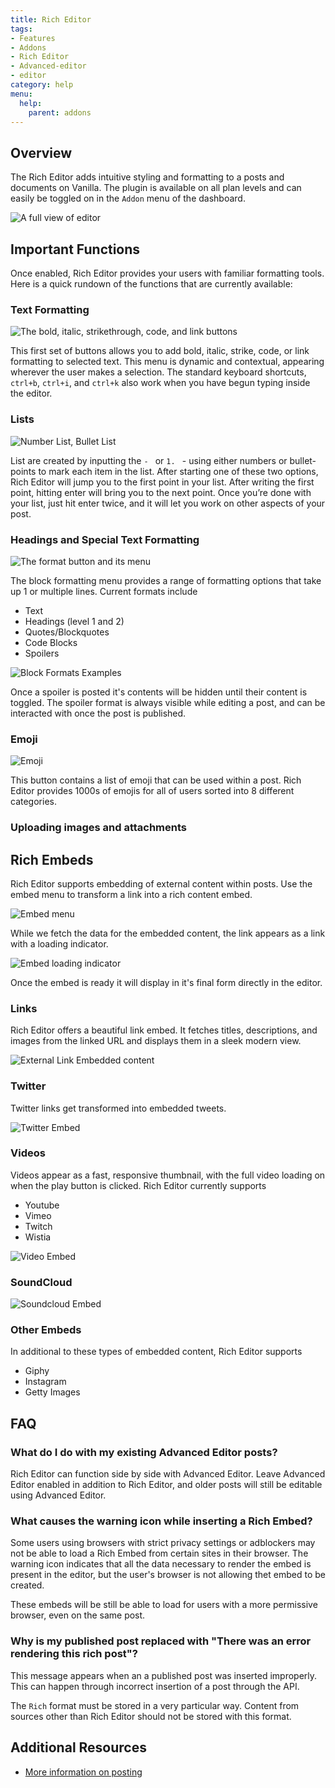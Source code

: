 ```yaml
---
title: Rich Editor
tags:
- Features
- Addons
- Rich Editor
- Advanced-editor
- editor
category: help
menu:
  help:
    parent: addons
---
```


## Overview

The Rich Editor adds intuitive styling and formatting to a posts and documents on Vanilla. The plugin is available on all plan levels and can easily be toggled on in the `Addon` menu of the dashboard.

![A full view of editor](/img/help/addons/rich-editor/editor-view.png)

## Important Functions

Once enabled, Rich Editor provides your users with familiar formatting tools. Here is a quick rundown of the functions that are currently available:

### Text Formatting

![The bold, italic, strikethrough, code, and link buttons](/img/help/addons/rich-editor/inline-formats.png)

This first set of buttons allows you to add bold, italic, strike, code, or link formatting to selected text. This menu is dynamic and contextual, appearing wherever the user makes a selection. The standard keyboard shortcuts, `ctrl+b`, `ctrl+i`, and `ctrl+k` also work when you have begun typing inside the editor.

### Lists
![Number List, Bullet List](/img/help/addons/rich-editor/lists.png)

List are created by inputting  the `- ` or `1. ` - using either numbers or bullet-points to mark each item in the list. After starting one of these two options, Rich Editor will jump you to the first point in your list. After writing the first point, hitting enter will bring you to the next point. Once you’re done with your list, just hit enter twice, and it will let you work on other aspects of your post.

### Headings and Special Text Formatting
![The format button and its menu](/img/help/addons/rich-editor/paragraph-menu.png)

The block formatting menu provides a range of formatting options that take up 1 or multiple lines. Current formats include

- Text
- Headings (level 1 and 2)
- Quotes/Blockquotes
- Code Blocks
- Spoilers

![Block Formats Examples](/img/help/addons/rich-editor/block-formats.png)

Once a spoiler is posted it's contents will be hidden until their content is toggled. The spoiler format is always visible while editing a post, and can be interacted with once the post is published.

### Emoji
![Emoji](/img/help/addons/rich-editor/emojis.png)

This button contains a list of emoji that can be used within a post. Rich Editor provides 1000s of emojis for all of users sorted into 8 different categories.

### Uploading images and attachments  

## Rich Embeds

Rich Editor supports embedding of external content within posts. Use the embed menu to transform a link into a rich content embed.

![Embed menu](/img/help/addons/rich-editor/embed-menu.png)

While we fetch the data for the embedded content, the link appears as a link with a loading indicator.

![Embed loading indicator](/img/help/addons/rich-editor/embed-loading.png)

Once the embed is ready it will display in it's final form directly in the editor.

### Links

Rich Editor offers a beautiful link embed. It fetches titles, descriptions, and images from the linked URL and displays them in a sleek modern view.

![External Link Embedded content](/img/help/addons/rich-editor/embed-link.png)

### Twitter

Twitter links get transformed into embedded tweets.

![Twitter Embed](/img/help/addons/rich-editor/.png)

### Videos

Videos appear as a fast, responsive thumbnail, with the full video loading on when the play button is clicked. Rich Editor currently supports

- Youtube
- Vimeo
- Twitch
- Wistia

![Video Embed](/img/help/addons/rich-editor/embed-video.png)

### SoundCloud

![Soundcloud Embed](/img/help/addons/rich-editor/embed-video.png)

### Other Embeds

In additional to these types of embedded content, Rich Editor supports

- Giphy
- Instagram
- Getty Images

## FAQ

### What do I do with my existing Advanced Editor posts?

Rich Editor can function side by side with Advanced Editor. Leave Advanced Editor enabled in addition to Rich Editor, and older posts will still be editable using Advanced Editor.

### What causes the warning icon while inserting a Rich Embed?

Some users using browsers with strict privacy settings or adblockers may not be able to load a Rich Embed from certain sites in their browser. The warning icon indicates that all the data necessary to render the embed is present in the editor, but the user's browser is not allowing thet embed to be created.

These embeds will be still be able to load for users with a more permissive browser, even on the same post.

### Why is my published post replaced with "There was an error rendering this rich post"?

This message appears when an a published post was inserted improperly. This can happen through incorrect insertion of a post through the API.

The `Rich` format must be stored in a very particular way. Content from sources other than Rich Editor should not be stored with this format.

## Additional Resources

- [More information on posting](http://docs.vanillaforums.com/help/posting/)
